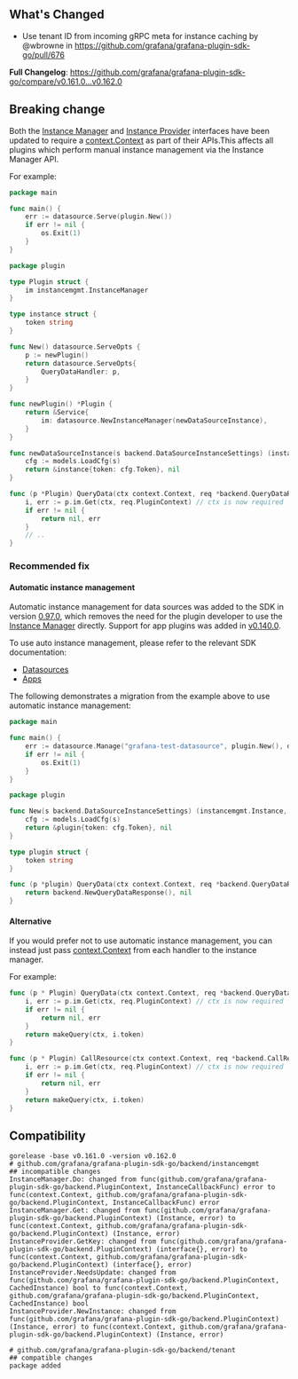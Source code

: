 ## What's Changed
* Use tenant ID from incoming gRPC meta for instance caching by @wbrowne in https://github.com/grafana/grafana-plugin-sdk-go/pull/676

**Full Changelog**: https://github.com/grafana/grafana-plugin-sdk-go/compare/v0.161.0...v0.162.0

## Breaking change
Both the [Instance Manager](https://pkg.go.dev/github.com/grafana/grafana-plugin-sdk-go@v0.161.0/backend/instancemgmt#InstanceManager) and [Instance Provider](https://pkg.go.dev/github.com/grafana/grafana-plugin-sdk-go@v0.161.0/backend/instancemgmt#InstanceProvider) interfaces have been updated to require a [context.Context](https://pkg.go.dev/context#Context) as part of their APIs.This affects all plugins which perform manual instance management via the Instance Manager API.

For example:

```go
package main

func main() {
	err := datasource.Serve(plugin.New())
	if err != nil {
		os.Exit(1)
	}
}

```

```go
package plugin

type Plugin struct {
	im instancemgmt.InstanceManager
}

type instance struct {
	token string
}

func New() datasource.ServeOpts {
	p := newPlugin()
	return datasource.ServeOpts{
		QueryDataHandler: p,
	}
}

func newPlugin() *Plugin {
	return &Service{
		im: datasource.NewInstanceManager(newDataSourceInstance),
	}
}

func newDataSourceInstance(s backend.DataSourceInstanceSettings) (instancemgmt.Instance, error) {
	cfg := models.LoadCfg(s)
	return &instance{token: cfg.Token}, nil
}

func (p *Plugin) QueryData(ctx context.Context, req *backend.QueryDataRequest) (*backend.QueryDataResponse, error) {
	i, err := p.im.Get(ctx, req.PluginContext) // ctx is now required
	if err != nil {
		return nil, err
	}
	// ..
}
```

### Recommended fix

#### Automatic instance management
Automatic instance management for data sources was added to the SDK in version [0.97.0](https://github.com/grafana/grafana-plugin-sdk-go/releases/tag/v0.97.0), which
removes the need for the plugin developer to use the [Instance Manager](https://pkg.go.dev/github.com/grafana/grafana-plugin-sdk-go@v0.161.0/backend/instancemgmt#InstanceManager) directly. Support for app plugins was added in [v0.140.0](https://github.com/grafana/grafana-plugin-sdk-go/releases/tag/v0.140.0).

To use auto instance management, please refer to the relevant SDK documentation:

- [Datasources](https://pkg.go.dev/github.com/grafana/grafana-plugin-sdk-go@v0.161.0/backend/datasource#Manage)
- [Apps](https://pkg.go.dev/github.com/grafana/grafana-plugin-sdk-go@v0.161.0/backend/app#Manage)


The following demonstrates a migration from the example above to use automatic instance management:

```go
package main

func main() {
	err := datasource.Manage("grafana-test-datasource", plugin.New(), datasource.ManageOpts{})
	if err != nil {
		os.Exit(1)
	}
}

```

```go
package plugin

func New(s backend.DataSourceInstanceSettings) (instancemgmt.Instance, error) {
	cfg := models.LoadCfg(s)
	return &plugin{token: cfg.Token}, nil
}

type plugin struct {
	token string
}

func (p *plugin) QueryData(ctx context.Context, req *backend.QueryDataRequest) (*backend.QueryDataResponse, error) {
	return backend.NewQueryDataResponse(), nil
}
```

#### Alternative
If you would prefer not to use automatic instance management, you can instead just pass [context.Context](https://pkg.go.dev/context#Context) from each handler to the instance manager.

For example:

```go
func (p * Plugin) QueryData(ctx context.Context, req *backend.QueryDataRequest) (*backend.QueryDataResponse, error) {
	i, err := p.im.Get(ctx, req.PluginContext) // ctx is now required
	if err != nil {
		return nil, err
	}
	return makeQuery(ctx, i.token)
}

func (p * Plugin) CallResource(ctx context.Context, req *backend.CallResourceRequest, sender backend.CallResourceResponseSender) error {
	i, err := p.im.Get(ctx, req.PluginContext) // ctx is now required
	if err != nil {
		return nil, err
	}
	return makeQuery(ctx, i.token)
}
```

## Compatibility
```
gorelease -base v0.161.0 -version v0.162.0
# github.com/grafana/grafana-plugin-sdk-go/backend/instancemgmt
## incompatible changes
InstanceManager.Do: changed from func(github.com/grafana/grafana-plugin-sdk-go/backend.PluginContext, InstanceCallbackFunc) error to func(context.Context, github.com/grafana/grafana-plugin-sdk-go/backend.PluginContext, InstanceCallbackFunc) error
InstanceManager.Get: changed from func(github.com/grafana/grafana-plugin-sdk-go/backend.PluginContext) (Instance, error) to func(context.Context, github.com/grafana/grafana-plugin-sdk-go/backend.PluginContext) (Instance, error)
InstanceProvider.GetKey: changed from func(github.com/grafana/grafana-plugin-sdk-go/backend.PluginContext) (interface{}, error) to func(context.Context, github.com/grafana/grafana-plugin-sdk-go/backend.PluginContext) (interface{}, error)
InstanceProvider.NeedsUpdate: changed from func(github.com/grafana/grafana-plugin-sdk-go/backend.PluginContext, CachedInstance) bool to func(context.Context, github.com/grafana/grafana-plugin-sdk-go/backend.PluginContext, CachedInstance) bool
InstanceProvider.NewInstance: changed from func(github.com/grafana/grafana-plugin-sdk-go/backend.PluginContext) (Instance, error) to func(context.Context, github.com/grafana/grafana-plugin-sdk-go/backend.PluginContext) (Instance, error)

# github.com/grafana/grafana-plugin-sdk-go/backend/tenant
## compatible changes
package added
```
